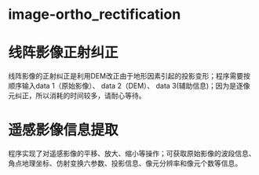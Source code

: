 # image-ortho_rectification
# 线阵影像正射纠正
线阵影像的正射纠正是利用DEM改正由于地形因素引起的投影变形；程序需要按顺序输入data 1（原始影像）、 data 2（DEM）、 data 3(辅助信息)；因为是逐像元纠正，所以消耗的时间较多，请耐心等待。
# 遥感影像信息提取
程序实现了对遥感影像的平移、放大、缩小等操作；可获取原始影像的波段信息、角点地理坐标、仿射变换六参数、投影信息、像元分辨率和像元个数等信息。
